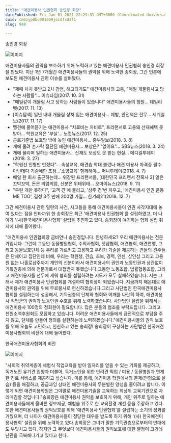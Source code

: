 ```yaml
---
title: "애견미용사 인권협회 송인경 회장"
datePublished: Fri Jan 01 2021 22:29:31 GMT+0000 (Coordinated Universal Time)
cuid: cm6zyp0bu001609jocdfxd3f1
slug: 948

---
```



송인경 회장

![이미지](https://cdn.hashnode.com/res/hashnode/image/upload/v1739246890308/0f1b458b-bc71-4eb8-871e-dfc71b987c9f.jpeg)

애견미용사들의 권익을 보호하기 위해 노력하고 있는 애견미용사 인권협회 송인경 회장을 만났다. 지난 1년 7개월간 애견미용사들의 권익을 위해 노력한 송회장, 그간 언론에 보도된 애견미용사 관련 이슈를 살펴봤다.

- "제때 처치 못받고 2차 감염, 해고되기도" 애견미용사의 고충, "매일 개물림사고 당하는 사람들"... 이슈타임(2017. 10. 31)
- "매일같이 개물림 사고 당하는 사람들이 있습니다" 애견미용사들의 청원... 데일리벳(2017. 11. 13)
- [이슈탐색] 일년 내내 개물림 상처 입는 애견미용사... 예방, 안전책은 전무... 세계일보(2017. 11. 17)
- 맹견에 물어뜯기는 애견미용사 "치료비는 자비로", 프리랜서로 고용돼 산재혜택 못받아... 학원교육은 '부실'... 노컷뉴스(2017. 12. 25)
- 근로기준법 보호망 밖에 놓인 애견미용사... 중부일보(2018. 3. 8)
- 개에 물려 손가락 절단된 애견미용사... 보상은? "없어요"... SBS뉴스(2018. 3. 24)
- 개에 물리며 일하는 애견미용사... 산재도 보상도 못 받는 현실... 메디컬투데이(2018. 3. 27)
- "학원선 인형만 만졌다"... 속성교육, 애견숍 학대 불렀나 애견 미용사 자격증 필수 아닌데다 기술에만 초점...'소양교육' 함께해야... 머니투데이(2018. 4. 7)
- 매일 한 회사 출근하는데... 위장된 프리랜서들, [대한민국 프리랜서 잔혹사 2] 일은 꼬박꼬박, 돈은 띄엄띄엄, 신분은 위태위태... 오마이뉴스(2018. 9. 11)
- "우린 개만 못하다", '고객 견'에 물리고, '상주 견'변 치우고, '애견미용사 인권 운동 ME TOO', 결성 3주 만에 200명 가입... 한겨레21(2018. 12. 7)

그간 애견미용사 관련 일련의 사건, 사고들을 통해 애견미용사들이 인권 사각지대에 놓여 있다는 점을 안타까워 한 송회장은 최근 '애견미용사 인권협회'를 설립하였고, 더 나아가 '(사)한국애견미용사협회' 설립을 추진하고 있다. 송회장이 얘기하는 협회 설립 취지에 대해 들어봤다.

"애견미용사 인권협회장 금비언니 송인경입니다. 안녕하세요? 우리 애견미용사는 전문가입니다. 그런데 그동안 동물병원협회, 수의사협회, 펫샵협회, 애견협회, 애견연맹, 그리고 동물보호단체 등 우리를 가르키고 고용하고 우리가 기술을 제공하는 견들의 견주들은 단체이고 집단인데 비해, 우리는 학원생, 견습, 초보, 경력, 인센, 샵인샵 그리고 고용원 없는 나홀로샵주까지 개인의 신분이라서 애견미용사의 권인과 노동인권과 상관없이 기득권층에 의해 전문가로서 대접받지 못했습니다.그동안 노동조합, 법률협동조합, 그리고 애견미용사를 선두에 세워 협회를 설립하려는 시도가 모두 실패하였습니다. 저는 그래서 제가 애견미용사 인권협회를 개설하여 협회장이 되었습니다. 지금까지 해온대로 애견미용사의 권익을 위해 무료봉사로 헌신하겠습니다.그리고 사단법인 한국애견미용사협회를 설립하는데 성공해서, 기득권층의 단체와 협회와 어깨를 나란히 하여, 애견미용사 직업군의 권익과 노동인권 수호를 위해 노력하겠습니다. 사단법인 설립을 위해서는 애견미용사 100명의 정회원이 필요합니다. 많은 분들의 협조를 부탁드립니다. 그리고 천원소액후원회도 모집하고 있습니다. 어려운 애견미용사들에게 금전적으로 부담을 주지 않고, 단체를 만들어 정의를 실현하는데 노력하겠습니다."애견미용사들의 권익 보호를 위해 오늘도 고민하고, 헌신하고 있는 송회장! 송회장이 구상하는 사단법인 한국애견미용사협회의 비전에 대해 들어봤다.

한국애견미용사협회의 비전

![이미지](https://cdn.hashnode.com/res/hashnode/image/upload/v1739246892395/b858475a-ce29-4d6a-9ac8-cdb8cd146ed8.jpeg)

"사회적 취약계층이 체험식 직업교육을 받아 일자리를 얻을 수 있는 기회를 제공하고, 독거노인 유기견 입양과 더불어, 독거노인을 위한 반려견 픽업 / 미용 / 동물병원과 연계한 진료 서비스를 제공하고 싶습니다. 이를 통해, 애견미용 학원에서의 문제(인형으로 실습) 등을 해결하고, 공급과잉 상태인 애견미용사의 무분별한 양성을 줄이려고 합니다. 이렇게 되면 애견미용학원은 그야말로 애견미용기술을 교육하는 최상위 교육기관으로 자리매김할 것입니다."송회장은 애견미용사 권익을 보호하기 위해, 개인 위주로 일하는 애견미용사들에게 올바른 정보제공, 체험을 위주로 한 교육환경 개선 등을 주장하고 있다. 또한 애견미용사들의 권익보호를 위해 '애견미용사 인권협회'를 설립하는 소기의 성과를 거뒀으며, 더 나아가 애견미용사들이 정당한 대우를 받도록 하기 위해 '(사) 한국애견미용사협회' 설립을 위해 노력하고 있다.송회장은 그녀가 말한 기득권층으로부터의 반대에도 부딪치고 있다. 하지만 그 무엇보다 애견미용사들의 권익보호에 대한 열정이 크기에 난관을 극복해나가고 있다고 한다.